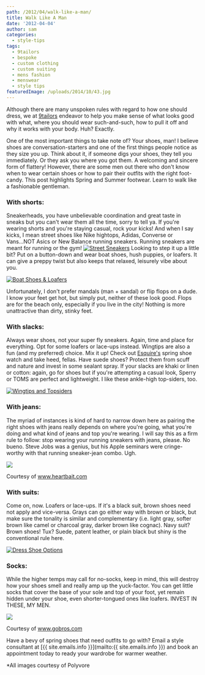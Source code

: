 ```yaml
---
path: /2012/04/walk-like-a-man/
title: Walk Like A Man
date: '2012-04-04'
author: sam
categories:
  - style-tips
tags:
  - 9tailors
  - bespoke
  - custom clothing
  - custom suiting
  - mens fashion
  - menswear
  - style tips
featuredImage: /uploads/2014/10/43.jpg
---
```

Although there are many unspoken rules with regard to how one should dress, we at [9tailors](http://www.9tailors.com/) endeavor to help you make sense of what looks good with what, where you should wear such-and-such, how to pull it off and why it works with your body. Huh? Exactly.

One of the most important things to take note of? Your shoes, man! I believe shoes are conversation-starters and one of the first things people notice as they size you up. Think about it, if someone digs your shoes, they tell you immediately. Or they ask you where you got them. A welcoming and sincere form of flattery! However, there are some men out there who don't know when to wear certain shoes or how to pair their outfits with the right foot-candy. This post highlights Spring and Summer footwear. Learn to walk like a fashionable gentleman.

### With shorts: 

Sneakerheads, you have unbelievable coordination and great taste in sneaks but you can't wear them all the time, sorry to tell ya. If you're wearing shorts and you're staying casual, rock your kicks! And when I say kicks, I mean street shoes like Nike hightops, Adidas, Converse or Vans...NOT Asics or New Balance running sneakers. Running sneakers are meant for running or the gym! 
[![Street Sneakers](http://embed.polyvoreimg.com/cgi/img-set/cid/46523610/id/rsRVzUHCQ-aOu4-KfGXfyQ/size/y.jpg "Street Sneakers")](http://www.polyvore.com/street_sneakers/set?.embedder=3494903&.svc=copypaste&id=46523610)
Looking to step it up a little bit? Put on a button-down and wear boat shoes, hush puppies, or loafers. It can give a preppy twist but also keeps that relaxed, leisurely vibe about you.

[![Boat Shoes & Loafers](http://embed.polyvoreimg.com/cgi/img-set/cid/46524004/id/sFv9JllaSDKfAzjvXKceBg/size/y.jpg "Boat Shoes & Loafers")](http://www.polyvore.com/boat_shoes_loafers/set?.embedder=3494903&.svc=copypaste&id=46524004)

Unfortunately, I don't prefer mandals (man + sandal) or flip flops on a dude. I know your feet get hot, but simply put, neither of these look good. Flops are for the beach only, especially if you live in the city! Nothing is more unattractive than dirty, stinky feet.

### With slacks:

Always wear shoes, not your super fly sneakers. Again, time and place for everything. Opt for some loafers or lace-ups instead. Wingtips are also a fun (and my preferred) choice. Mix it up! Check out [Esquire's](http://www.esquire.com/the-side/style-guides/spring-shoes-for-men-2012#slide-26) spring shoe watch and take heed, fellas. Have suede shoes? Protect them from scuff and nature and invest in some sealant spray. If your slacks are khaki or linen or cotton: again, go for shoes but if you're attempting a casual look, Sperry or TOMS are perfect and lightweight. I like these ankle-high top-siders, too.

[![Wingtips and Topsiders](http://embed.polyvoreimg.com/cgi/img-set/cid/46523097/id/pfRqwxd_RFOZh-SqyU3qvQ/size/y.jpg "Wingtips and Topsiders")](http://www.polyvore.com/wingtips_topsiders/set?.embedder=3494903&.svc=copypaste&id=46523097)

### With jeans: 

The myriad of instances is kind of hard to narrow down here as pairing the right shoes with jeans really depends on where you're going, what you're doing and what kind of jeans and top you're wearing. I will say this as a firm rule to follow: stop wearing your running sneakers with jeans, please. No bueno. Steve Jobs was a genius, but his Apple seminars were cringe-worthy with that running sneaker-jean combo. Ugh.

[![](http://2.bp.blogspot.com/-iOr9dd04QWs/T3sqDVTookI/AAAAAAAAAJw/cco2Xni23k0/s320/running-sneakers.jpg)](http://2.bp.blogspot.com/-iOr9dd04QWs/T3sqDVTookI/AAAAAAAAAJw/cco2Xni23k0/s1600/running-sneakers.jpg)

Courtesy of www.heartbait.com

### With suits:

Come on, now. Loafers or lace-ups. If it's a black suit, brown shoes need not apply and vice-versa. Grays can go either way with brown or black, but make sure the tonality is similar and complementary (i.e. light gray, softer brown like camel or charcoal gray, darker brown like cognac). Navy suit? Brown shoes! Tux? Suede, patent leather, or plain black but shiny is the conventional rule here.

[![Dress Shoe Options](http://embed.polyvoreimg.com/cgi/img-set/cid/46527221/id/kG3JQKicRsGzhw8FBufTqw/size/y.jpg "Dress Shoe Options")](http://www.polyvore.com/dress_shoe_options/set?.embedder=3494903&.svc=copypaste&id=46527221)

### Socks:

While the higher temps may call for no-socks, keep in mind, this will destroy how your shoes smell and really amp up the yuck-factor. You can get little socks that cover the base of your sole and top of your foot, yet remain hidden under your shoe, even shorter-tongued ones like loafers. INVEST IN THESE, MY MEN.

[![](http://1.bp.blogspot.com/-aYmsRsm6mHQ/T3su7M8C3kI/AAAAAAAAAKA/AY8XamZHXfo/s320/SW705-511-1-p%5B1%5D.jpg)](http://1.bp.blogspot.com/-aYmsRsm6mHQ/T3su7M8C3kI/AAAAAAAAAKA/AY8XamZHXfo/s1600/SW705-511-1-p%5B1%5D.jpg)

Courtesy of www.gobros.com

Have a bevy of spring shoes that need outfits to go with? Email a style consultant at [{{ site.emails.info }}](mailto:{{ site.emails.info }}) and book an appointment today to ready your wardrobe for warmer weather.

\*All images courtesy of Polyvore